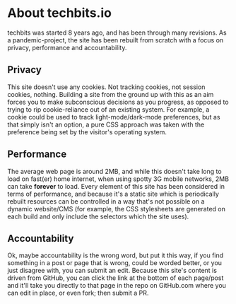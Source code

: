 <!--- META
title=About
description=About techbits.io
header_image=technology-writer.jpg
-->

# About techbits.io

techbits was started 8 years ago, and has been through many revisions. As a pandemic-project, the site has been rebuilt from scratch with a focus on privacy, performance and accountability.

## Privacy

This site doesn't use any cookies. Not tracking cookies, not session cookies, nothing. Building a site from the ground up with this as an aim forces you to make subconscious decisions as you progress, as opposed to trying to rip cookie-reliance out of an existing system. For example, a cookie could be used to track light-mode/dark-mode preferences, but as that simply isn't an option, a pure CSS approach was taken with the preference being set by the visitor's operating system.

## Performance

The average web page is around 2MB, and while this doesn't take long to load on fast(er) home internet, when using spotty 3G mobile networks, 2MB can take **forever** to load. Every element of this site has been considered in terms of performance, and because it's a static site which is periodically rebuilt resources can be controlled in a way that's not possible on a dynamic website/CMS (for example, the CSS stylesheets are generated on each build and only include the selectors which the site uses).

## Accountability

Ok, maybe accountability is the wrong word, but put it this way, if you find something in a post or page that is wrong, could be worded better, or you just disagree with, you can submit an edit. Because this site's content is driven from GitHub, you can click the link at the bottom of each page/post and it'll take you directly to that page in the repo on GitHub.com where you can edit in place, or even fork; then submit a PR.